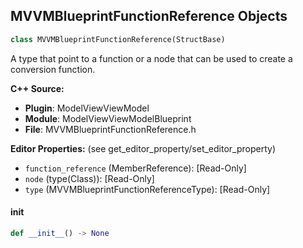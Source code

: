 ## MVVMBlueprintFunctionReference Objects

```python
class MVVMBlueprintFunctionReference(StructBase)
```

A type that point to a function or a node that can be used to create a conversion function.

**C++ Source:**

- **Plugin**: ModelViewViewModel
- **Module**: ModelViewViewModelBlueprint
- **File**: MVVMBlueprintFunctionReference.h

**Editor Properties:** (see get_editor_property/set_editor_property)

- ``function_reference`` (MemberReference):  [Read-Only]
- ``node`` (type(Class)):  [Read-Only]
- ``type`` (MVVMBlueprintFunctionReferenceType):  [Read-Only]

<a id="unreal.MVVMBlueprintFunctionReference.__init__"></a>

#### __init__

```python
def __init__() -> None
```

<a id="unreal.MVVMBlueprintPropertyPath"></a>